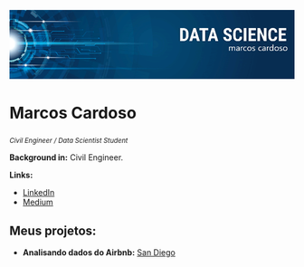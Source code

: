 <!--
[![author](https://img.shields.io/badge/author-carlosfab-red.svg)](https://www.linkedin.com/in/carlosfab) [![](https://img.shields.io/badge/python-3.7+-blue.svg)](https://www.python.org/downloads/release/python-365/) [![GPLv3 license](https://img.shields.io/badge/License-GPLv3-blue.svg)](http://perso.crans.org/besson/LICENSE.html) [![contributions welcome](https://img.shields.io/badge/contributions-welcome-brightgreen.svg?style=flat)](https://github.com/carlosfab/data_science/issues)
-->

<p align="center">
  <img src="banner1.png" >
</p>

# Marcos Cardoso
<sub>*Civil Engineer / Data Scientist Student*</sub>

<!--
As a experienced Data Scientist and Air Force pilot I combine analytical skills, ability to work in team environments, and attention to details. Having spend the last years applying Machine Learning to Brazilian Air Force real problems, I developed a critical thinking and problem-solving skills.

My credentials include a Master's in Space Science and Technology from the Aeronautics Institute of Technology (ITA), an institution of higher education and advanced research rated as one of the top and most prestigious engineering schools in Brazil, and a MBA in Project and Process Management from the University of Air Force (UNIFA).

**Background in:** Python, Machine Learning, Space Operations and Mathematical Optimisation.
-->


**Background in:** Civil Engineer.


**Links:**
<!--
* [Blog](http://)
-->
* [LinkedIn](https://www.linkedin.com/in/mrmarcoscardoso)
* [Medium](https://www.medium.com/@mr.marcoscardoso)


## Meus projetos:


* **Analisando dados do Airbnb:** [San Diego](https://github.com/mrmarcoscardoso/data_science/blob/master/Analisando_os_Dados_do_Airbnb_San_Diego%2C_USA.ipynb)
<!--
* **Analisando os crimes do Rio de Janeiro:** https://bit.ly
* **Estudo de caso da COVID-19:** https://bit.ly
* **Análise do Titanic:** https://bit.ly
* **Detectando fraudes em Cartões de Crédito:** https://bit.ly
* **Análise de Risco de Crédito:** https://bit.ly
* **Análise do Titanic:** https://bit.ly
* **Análise de suicídios no Brasil:** https://bit.ly
---
-->
